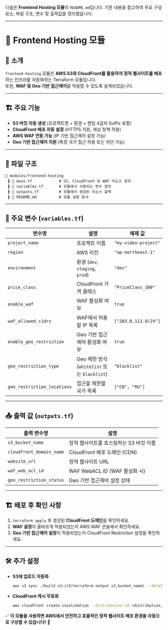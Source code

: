 다음은 **Frontend Hosting 모듈**의 `README.md`입니다. 기존 내용을 참고하여 주요 구성 요소, 파일 구조, 변수 및 출력값을 정리했습니다.

---

# 📌 Frontend Hosting 모듈

## 📖 소개

`frontend-hosting` 모듈은 **AWS S3와 CloudFront를 활용하여 정적 웹사이트를 배포**하는 인프라를 자동화하는 Terraform 모듈입니다.  
또한, **WAF 및 Geo 기반 접근제어**를 적용할 수 있도록 설계되었습니다.

---

## 🏗 주요 기능

- **S3 버킷 자동 생성** (프로젝트명 + 환경 + 랜덤 4글자 Suffix 포함)
- **CloudFront 배포 자동 설정** (HTTPS 지원, 캐싱 정책 적용)
- **AWS WAF 연동 가능** (IP 기반 접근제어 설정 가능)
- **Geo 기반 접근제어 지원** (특정 국가 접근 허용 또는 차단 가능)

---

## 📂 파일 구조

```
📂 modules/frontend-hosting
 ┣ 📜 main.tf            # S3, CloudFront 및 WAF 리소스 정의
 ┣ 📜 variables.tf       # 모듈에서 사용되는 변수 정의
 ┣ 📜 outputs.tf         # 모듈에서 생성된 리소스 출력
 ┣ 📜 README.md          # 모듈 설명 문서
```

---

## 🔧 주요 변수 (`variables.tf`)

| 변수명                      | 설명                                         | 예제 값              |
| --------------------------- | -------------------------------------------- | -------------------- |
| `project_name`              | 프로젝트 이름                                | `"my-video-project"` |
| `region`                    | AWS 리전                                     | `"ap-northeast-1"`   |
| `environment`               | 환경 (`dev`, `staging`, `prod`)              | `"dev"`              |
| `price_class`               | CloudFront 가격 클래스                       | `"PriceClass_100"`   |
| `enable_waf`                | WAF 활성화 여부                              | `true`               |
| `waf_allowed_cidrs`         | WAF에서 허용할 IP 목록                       | `["203.0.113.0/24"]` |
| `enable_geo_restriction`    | Geo 기반 접근제어 활성화 여부                | `true`               |
| `geo_restriction_type`      | Geo 제한 방식 (`whitelist` 또는 `blacklist`) | `"blacklist"`        |
| `geo_restriction_locations` | 접근을 제한할 국가 목록                      | `["CN", "RU"]`       |

---

## 📤 출력 값 (`outputs.tf`)

| 출력 변수명              | 설명                                    |
| ------------------------ | --------------------------------------- |
| `s3_bucket_name`         | 정적 웹사이트를 호스팅하는 S3 버킷 이름 |
| `cloudfront_domain_name` | CloudFront 배포 도메인 (CDN)            |
| `website_url`            | 정적 웹사이트 URL                       |
| `waf_web_acl_id`         | WAF WebACL ID (WAF 활성화 시)           |
| `geo_restriction_status` | Geo 기반 접근제어 설정 상태             |

---

## 🏗 배포 후 확인 사항

1. `terraform apply` 후 생성된 **CloudFront 도메인**을 확인하세요.
2. **WAF 설정**이 올바르게 적용되었는지 AWS WAF 콘솔에서 확인하세요.
3. **Geo 기반 접근제어 설정**이 적용되었는지 CloudFront Restriction 설정을 확인하세요.

---

## 🛠️ 추가 설정

- **S3에 업로드 자동화**
  ```sh
  aws s3 sync ./build s3://$(terraform output s3_bucket_name) --delete
  ```
- **CloudFront 캐시 무효화**
  ```sh
  aws cloudfront create-invalidation --distribution-id <distribution_id> --paths "/*"
  ```

✅ **이 모듈을 사용하면 AWS에서 안전하고 효율적인 정적 웹사이트 배포 환경을 자동으로 구성할 수 있습니다!** 🚀
